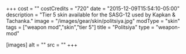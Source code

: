 +++
cost = ""
costCredits = "720"
date = "2015-12-09T15:54:10-05:00"
description = "Tier 5 skin available for the SASG-12 used by Kapkan & Tachanka."
image = "/images/gear/skin/politsiya.jpg"
modType = "skin"
tags = ["weapon mod","skin","tier 5"]
title = "Politsiya"
type = "weapon-mod"

[images]
  alt = ""
  src = ""
+++

